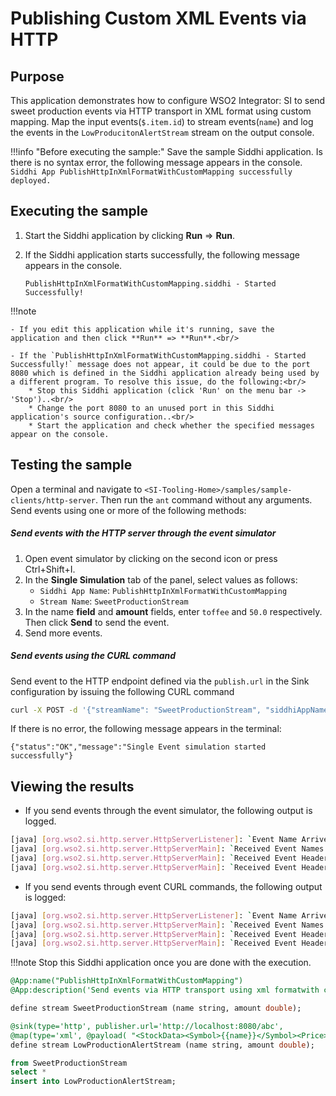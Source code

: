# Publishing Custom XML Events via HTTP

## Purpose

This application demonstrates how to configure WSO2 Integrator: SI to send sweet production events via HTTP transport in XML format using custom mapping. Map the input events(`$.item.id`) to stream events(`name`) and log the events in the `LowProducitonAlertStream` stream on the output console.

!!!info "Before executing the sample:"
    Save the sample Siddhi application. Is there is no syntax error, the following message appears in the console.<br/>
    `Siddhi App PublishHttpInXmlFormatWithCustomMapping successfully deployed.`

## Executing the sample

1. Start the Siddhi application by clicking **Run** => **Run**.

2. If the Siddhi application starts successfully, the following message appears in the console.

    `PublishHttpInXmlFormatWithCustomMapping.siddhi - Started Successfully!`

!!!note

    - If you edit this application while it's running, save the application and then click **Run** => **Run**.<br/>

    - If the `PublishHttpInXmlFormatWithCustomMapping.siddhi - Started Successfully!` message does not appear, it could be due to the port 8080 which is defined in the Siddhi application already being used by a different program. To resolve this issue, do the following:<br/>
        * Stop this Siddhi application (click 'Run' on the menu bar -> 'Stop')..<br/>
        * Change the port 8080 to an unused port in this Siddhi application's source configuration..<br/>
        * Start the application and check whether the specified messages appear on the console.

## Testing the sample

Open a terminal and navigate to `<SI-Tooling-Home>/samples/sample-clients/http-server`.  Then run the `ant` command without any arguments. Send events using one or more of the following methods:

##### Send events with the HTTP server through the event simulator

1. Open event simulator by clicking on the second icon or press Ctrl+Shift+I.
2. In the **Single Simulation** tab of the panel, select values as follows:<br/>
    - `Siddhi App Name`: `PublishHttpInXmlFormatWithCustomMapping`<br/>
    - `Stream Name`: `SweetProductionStream`
3. In the name **field** and **amount** fields, enter `toffee` and `50.0` respectively. Then click **Send** to send the event.
4. Send more events.

##### Send events using the CURL command

Send event to the HTTP endpoint defined via the `publish.url` in the Sink configuration by issuing the following CURL command

```bash
curl -X POST -d '{"streamName": "SweetProductionStream", "siddhiAppName": "PublishHttpInXmlFormatWithCustomMapping","data": ['toffee', 67.43]}' http://localhost:9390/simulation/single -H 'content-type: text/plain'
```

If there is no error, the following message appears in the terminal:

`{"status":"OK","message":"Single Event simulation started successfully"}`

## Viewing the results

- If you send events through the event simulator, the following output is logged.

```bash
[java] [org.wso2.si.http.server.HttpServerListener]: `Event Name Arrived: <events><event><name>toffee</name><amount>50.0</amount></event></events>`
[java] [org.wso2.si.http.server.HttpServerMain]: `Received Event Names:<events><event><name>toffee</name><amount>50.0</amount></event></events> ,`
[java] [org.wso2.si.http.server.HttpServerMain]: `Received Event Headers key set:[Http_method, Transfer-encoding, Content-type]`
[java] [org.wso2.si.http.server.HttpServerMain]: `Received Event Headers value set:[[POST], [chunked], [application/xml]]`
```

- If you send events through event CURL commands, the following output is logged:

```bash
[java] [org.wso2.si.http.server.HttpServerListener]: `Event Name Arrived: <events><event><name>toffee</name><amount>67.43</amount></event></events>`
[java] [org.wso2.si.http.server.HttpServerMain]: `Received Event Names:<events><event><name>toffee</name><amount>67.43</amount></event></events> ,`
[java] [org.wso2.si.http.server.HttpServerMain]: `Received Event Headers key set:[Http_method, Transfer-encoding, Content-type]`
[java] [org.wso2.si.http.server.HttpServerMain]: `Received Event Headers value set:[[POST], [chunked], [application/xml]]`
```

!!!note
    Stop this Siddhi application once you are done with the execution.

```sql
@App:name("PublishHttpInXmlFormatWithCustomMapping")
@App:description('Send events via HTTP transport using xml formatwith custom mapping')

define stream SweetProductionStream (name string, amount double);

@sink(type='http', publisher.url='http://localhost:8080/abc',
@map(type='xml', @payload( "<StockData><Symbol>{{name}}</Symbol><Price>{{amount}}</Price></StockData>")))
define stream LowProductionAlertStream (name string, amount double);

from SweetProductionStream
select *
insert into LowProductionAlertStream;
```
